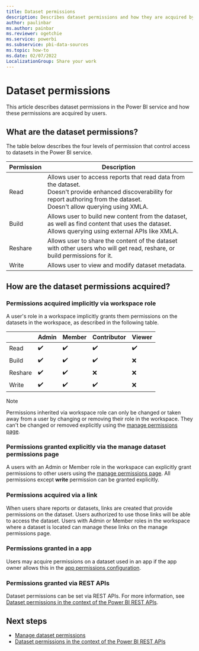 ```yaml
---
title: Dataset permissions
description: Describes dataset permissions and how they are acquired by users.
author: paulinbar
ms.author: painbar
ms.reviewer: ogetchie
ms.service: powerbi
ms.subservice: pbi-data-sources
ms.topic: how-to
ms.date: 02/07/2022
LocalizationGroup: Share your work
---
```

# Dataset permissions

This article describes dataset permissions in the Power BI service and how these permissions are acquired by users.

## What are the dataset permissions?

The table below describes the four levels of permission that control access to datasets in the Power BI service.  

|Permission  |Description  |
|------------|-------------|
|Read        |Allows user to access reports that read data from the dataset.<br>Doesn't provide enhanced discoverability for report authoring from the dataset.<br>Doesn't allow querying using XMLA.|
|Build       |Allows user to build new content from the dataset, as well as find content that uses the dataset.<br>Allows querying using external APIs like XMLA. |
|Reshare     |Allows user to share the content of the dataset with other users who will get read, reshare, or build permissions for it. |
|Write       |Allows user to view and modify dataset metadata. |

## How are the dataset permissions acquired?

### Permissions acquired implicitly via workspace role

A user's role in a workspace implicitly grants them permissions on the datasets in the workspace, as described in the following table.

|                                   |Admin  |Member  |Contributor  |Viewer |
|-----------------------------------|-------|--------|-------------|-------|
|Read                               |✔️     |✔️     |✔️           |✔️    |
|Build                              |✔️     |✔️     |✔️           |❌    |
|Reshare                            |✔️     |✔️     |❌           |❌    |
|Write                              |✔️     |✔️     |✔️           |❌    |

>[!NOTE]
>Permissions inherited via workspace role can only be changed or taken away from a user by changing or removing their role in the workspace. They can't be changed or removed explicitly using the [manage permissions page](service-datasets-manage-access-permissions.md).

### Permissions granted explicitly via the manage dataset permissions page

A users with an Admin or Member role in the workspace can explicitly grant permissions to other users using the [manage permissions page](service-datasets-manage-access-permissions.md). All permissions except **write** permission can be granted explicitly.

### Permissions acquired via a link

When users share reports or datasets, links are created that provide permissions on the dataset. Users authorized to use those links will be able to access the dataset. Users with Admin or Member roles in the workspace where a dataset is located can manage these links on the manage permissions page.

### Permissions granted in a app

Users may acquire permissions on a dataset used in an app if the app owner allows this in the [app permissions configuration](../collaborate-share/service-create-distribute-apps.md#publish-your-app). 

### Permissions granted via REST APIs

Dataset permissions can be set via REST APIs. For more information, see [Dataset permissions in the context of the Power BI REST APIs](../developer/embedded/datasets-permissions.md).

## Next steps
* [Manage dataset permissions](service-datasets-manage-access-permissions.md)
* [Dataset permissions in the context of the Power BI REST APIs](../developer/embedded/datasets-permissions.md)
